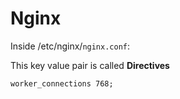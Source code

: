 # Nginx


Inside /etc/nginx/`nginx.conf`:

This key value pair is called **Directives**

`worker_connections 768;`
